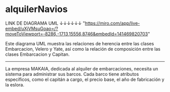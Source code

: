 # alquilerNavios

LINK DE DIAGRAMA UML
↓↓↓↓↓↓
"https://miro.com/app/live-embed/uXjVMsuGoao=/?moveToViewport=-8286,-1713,15556,8746&embedId=141469820703"

Este diagrama UML muestra las relaciones de herencia entre las clases Embarcacion, Velero y Yate, así como la relación de composición entre las clases Embarcacion y Capitan.

--------------------------------------------------------------------------------------



La empresa MAKAIA, dedicada al alquiler de embarcaciones, necesita un sistema para administrar sus barcos. Cada barco tiene atributos específicos, como el capitán a cargo, el precio base, el año de fabricación y la eslora.




